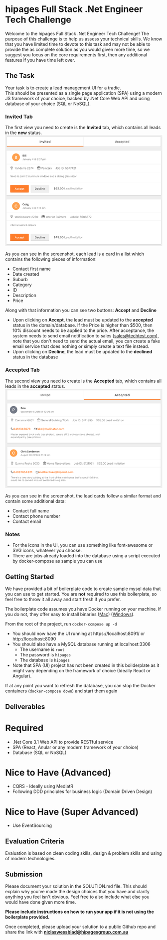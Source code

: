 hipages Full Stack .Net Engineer Tech Challenge
==========================================
Welcome to the hipages Full Stack .Net Engineer Tech Challenge!  The purpose of this challenge is to help us assess your technical skills.  We know that you have limited time to devote to this task and may not be able to provide the as complete solution as you would given more time, so we suggest you focus on the core requirements first, then any additional features if you have time left over.

## The Task
Your task is to create a lead management UI for a tradie.  
This should be presented as a single page application (SPA) using a modern JS framework of your choice, backed by .Net Core Web API and using database of your choice (SQL or NoSQL).

### Invited Tab
The first view you need to create is the **Invited** tab, which contains all leads in the **new** status.
![Invited Tab](/invited_tab.png?raw=true "Invited Tab")

As you can see in the screenshot, each lead is a card in a list which contains the following pieces of information:
* Contact first name
* Date created
* Suburb
* Category
* ID
* Description
* Price

Along with that information you can see two buttons: **Accept** and **Decline**
* Upon clicking on **Accept**, the lead must be updated to the **accepted** status in the domain/database. If the Price is higher than $500, then 10% discount needs to be applied to the price. 
After acceptance, the system needs to send email notification to sales (sales@techtest.com), note that you don't need to send the actual email, you can create a fake email service that does nothing or simply create a text file instead.
* Upon clicking on **Decline**, the lead must be updated to the **declined** status in the database

### Accepted Tab
The second view you need to create is the **Accepted** tab, which contains all leads in the **accepted** status.
![Accepted Tab](/accepted_tab.png?raw=true "Accepted Tab")

As you can see in the screenshot, the lead cards follow a similar format and contain some additional data:
* Contact full name
* Contact phone number
* Contact email

### Notes
* For the icons in the UI, you can use something like font-awesome or SVG icons, whatever you choose.
* There are jobs already loaded into the database using a script executed by docker-compose as sample you can use

## Getting Started
We have provided a bit of boilerplate code to create sample mysql data that you can use to get started.  You are **not** required to use this boilerplate, so feel free to throw it all away and start fresh if you prefer.

The boilerplate code assumes you have Docker running on your machine.  If you do not, they offer easy to install binaries ([Mac](https://docs.docker.com/docker-for-mac/install/)) ([Windows](https://docs.docker.com/docker-for-windows/install/)).

From the root of the project, run `docker-compose up -d`
* You should now have the UI running at https://localhost:8091/ or http://localhost:8090
* You should also have a MySQL database running at localhost:3306
    * The username is `root`
    * The password is `hipages`
    * The database is `hipages`
* Note that SPA (UI) project has not been created in this boilderplate as it might vary depending on the framework of choice (Ideally React or Angular).

If at any point you want to refresh the database, you can stop the Docker containers (`docker-compose down`) and start them again

## Deliverables
# Required
* .Net Core 3.1 Web API to provide RESTful service
* SPA (React, Anular or any modern framework of your choice)
* Database (SQL or NoSQL)

# Nice to Have (Advanced)
* CQRS - Ideally using MediatR
* Following DDD principles for business logic (Domain Driven Design)

# Nice to Have (Super Advanced)
* Use EventSourcing

## Evaluation Criteria
Evaluation is based on clean coding skills, design & problem skills and using of modern technologies.
    
## Submission
Please document your solution in the SOLUTION.md file.  This should explain why you've made the design choices that you have and clarify anything you feel isn't obvious.  Feel free to also include what else you would have done given more time.

**Please include instructions on how to run your app if it is not using the boilerplate provided.**

Once completed, please upload your solution to a public Github repo and share the link with **niclaswessblad@hipagesgroup.com.au**
